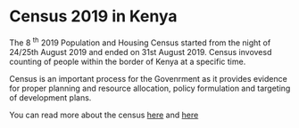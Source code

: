# Census 2019 in Kenya

The 8 <sup>th</sup> 2019 Population and Housing Census started from the night of 24/25th August 2019 and ended on 31st August 2019. Census invovesd counting of people within the border of Kenya at a specific time.

Census is an important process for the Govenrment as it provides evidence for proper planning and resource allocation, policy formulation and targeting of development plans.

You can read more about the census [here](https://www.knbs.or.ke/get-ready-to-be-counted/) and [here](https://www.standardmedia.co.ke/business/article/2001338117/what-you-need-to-know-about-2019-census)
